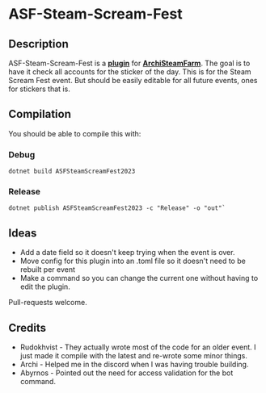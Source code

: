 # ASF-Steam-Scream-Fest

## Description

ASF-Steam-Scream-Fest is a **[plugin](https://github.com/JustArchiNET/ArchiSteamFarm/wiki/Plugins)** for **[ArchiSteamFarm](https://github.com/JustArchiNET/ArchiSteamFarm)**. The goal is to have it check all accounts for the sticker of the day. This is for the Steam Scream Fest event. But should be easily editable for all future events, ones for stickers that is.

## Compilation
You should be able to compile this with:
### Debug
```
dotnet build ASFSteamScreamFest2023
```
### Release
```
dotnet publish ASFSteamScreamFest2023 -c "Release" -o "out"`
```

## Ideas
* Add a date field so it doesn't keep trying when the event is over.
* Move config for this plugin into an .toml file so it doesn't need to be rebuilt per event
* Make a command so you can change the current one without having to edit the plugin.

Pull-requests welcome.

## Credits
* Rudokhvist - They actually wrote most of the code for an older event. I just made it compile with the latest and re-wrote some minor things.
* Archi - Helped me in the discord when I was having trouble building.
* Abyrnos - Pointed out the need for access validation for the bot command.
